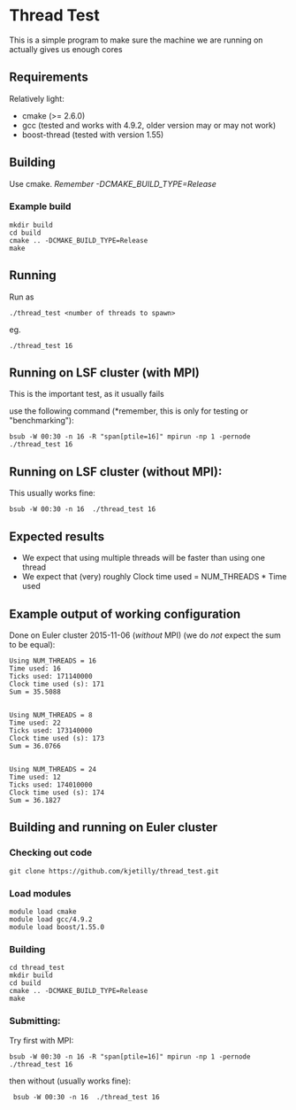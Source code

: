 # Thread Test

This is a simple program to make sure the machine we are running on actually gives us enough cores

## Requirements

Relatively light:
 * cmake (>= 2.6.0)
 * gcc (tested and works with 4.9.2, older version may or may not work)
 * boost-thread (tested with version 1.55)


## Building

Use cmake. *Remember -DCMAKE_BUILD_TYPE=Release*

### Example build

    mkdir build
    cd build
    cmake .. -DCMAKE_BUILD_TYPE=Release
    make


## Running

Run as

    ./thread_test <number of threads to spawn>

eg.

    ./thread_test 16

## Running on LSF cluster (with MPI)

This is the important test, as it usually fails

use the following command (*remember, this is only for testing or "benchmarking"):

    bsub -W 00:30 -n 16 -R "span[ptile=16]" mpirun -np 1 -pernode ./thread_test 16

## Running on LSF cluster (without MPI):
This usually works fine:

    bsub -W 00:30 -n 16  ./thread_test 16

## Expected results

* We expect that using multiple threads will be faster than using one thread
* We expect that (very) roughly 
    Clock time used = NUM_THREADS * Time used

## Example output of working configuration 

Done on Euler cluster 2015-11-06 (*without* MPI) (we do *not* expect the sum to be equal):

    Using NUM_THREADS = 16
    Time used: 16
    Ticks used: 171140000
    Clock time used (s): 171
    Sum = 35.5088
   

    Using NUM_THREADS = 8
    Time used: 22
    Ticks used: 173140000
    Clock time used (s): 173
    Sum = 36.0766


    Using NUM_THREADS = 24
    Time used: 12
    Ticks used: 174010000
    Clock time used (s): 174
    Sum = 36.1827


## Building and running on Euler cluster

### Checking out code

    git clone https://github.com/kjetilly/thread_test.git


### Load modules

    module load cmake
    module load gcc/4.9.2
    module load boost/1.55.0

### Building

    cd thread_test
    mkdir build
    cd build
    cmake .. -DCMAKE_BUILD_TYPE=Release
    make

### Submitting:

Try first with MPI:

    bsub -W 00:30 -n 16 -R "span[ptile=16]" mpirun -np 1 -pernode ./thread_test 16

then without (usually works fine):

     bsub -W 00:30 -n 16  ./thread_test 16

  
   
